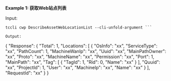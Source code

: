 **Example 1: 获取Web站点列表**



Input: 

```
tccli cwp DescribeAssetWebLocationList --cli-unfold-argument ```

Output: 
```
{
    "Response": {
        "Total": 1,
        "Locations": [
            {
                "OsInfo": "xx",
                "ServiceType": "xx",
                "PathCount": 1,
                "MachineWanIp": "xx",
                "Uuid": "xx",
                "MainPathOwner": "xx",
                "Proto": "xx",
                "MachineName": "xx",
                "Permission": "xx",
                "Port": 1,
                "MainPath": "xx",
                "Tag": [
                    {
                        "TagId": 1,
                        "Rid": 0,
                        "Name": "xx"
                    }
                ],
                "Quuid": "xx",
                "ProjectId": 1,
                "User": "xx",
                "MachineIp": "xx",
                "Name": "xx"
            }
        ],
        "RequestId": "xx"
    }
}
```

